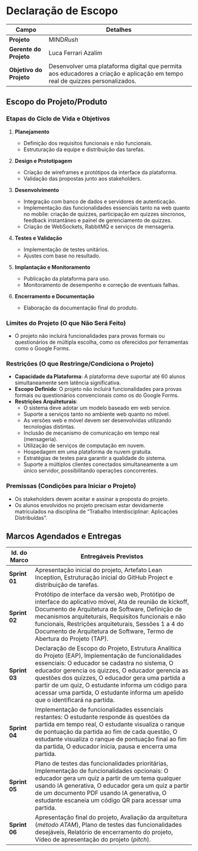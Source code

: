 # Declaração de Escopo

| **Campo**                        | **Detalhes**                                                                                                                                     |
|-----------------------------------|--------------------------------------------------------------------------------------------------------------------------------------------------|
| **Projeto**                       | MIND*Rush*                                                                                                                                      |
| **Gerente do Projeto**            | Luca Ferrari Azalim                                                                                                                            |
| **Objetivo do Projeto**           | Desenvolver uma plataforma digital que permita aos educadores a criação e aplicação em tempo real de quizzes personalizados.                    |

## Escopo do Projeto/Produto

### Etapas do Ciclo de Vida e Objetivos

1. **Planejamento**  
   - Definição dos requisitos funcionais e não funcionais.
   - Estruturação da equipe e distribuição das tarefas.

2. **Design e Prototipagem**  
   - Criação de wireframes e protótipos da interface da plataforma.
   - Validação das propostas junto aos stakeholders.

3. **Desenvolvimento**  
   - Integração com banco de dados e servidores de autenticação.
   - Implementação das funcionalidades essenciais tanto na web quanto no mobile: criação de quizzes, participação em quizzes síncronos, feedback instantâneo e painel de gerenciamento de quizzes.
   - Criação de WebSockets, RabbitMQ e serviços de mensageria.

4. **Testes e Validação**  
   - Implementação de testes unitários.
   - Ajustes com base no resultado.

5. **Implantação e Monitoramento**  
   - Publicação da plataforma para uso.
   - Monitoramento de desempenho e correção de eventuais falhas.

6. **Encerramento e Documentação**  
   - Elaboração da documentação final do produto.

### Limites do Projeto (O que Não Será Feito)

- O projeto não incluirá funcionalidades para provas formais ou questionários de múltipla escolha, como os oferecidos por ferramentas como o Google Forms.

### Restrições (O que Restringe/Condiciona o Projeto)

- **Capacidade da Plataforma**: A plataforma deve suportar até 60 alunos simultaneamente sem latência significativa.
- **Escopo Definido**: O projeto não incluirá funcionalidades para provas formais ou questionários convencionais como os do Google Forms.
- **Restrições Arquiteturais**:  
   - O sistema deve adotar um modelo baseado em web service.
   - Suporte a serviços tanto no ambiente web quanto no móvel.
   - As versões web e móvel devem ser desenvolvidas utilizando tecnologias distintas.
   - Inclusão de mecanismo de comunicação em tempo real (mensageria).
   - Utilização de serviços de computação em nuvem.
   - Hospedagem em uma plataforma de nuvem gratuita.
   - Estratégias de testes para garantir a qualidade do sistema.
   - Suporte a múltiplos clientes conectados simultaneamente a um único servidor, possibilitando operações concorrentes.

### Premissas (Condições para Iniciar o Projeto)

- Os stakeholders devem aceitar e assinar a proposta do projeto.
- Os alunos envolvidos no projeto precisam estar devidamente matriculados na disciplina de “Trabalho Interdisciplinar: Aplicações Distribuídas”.

## Marcos Agendados e Entregas

| **Id. do Marco** | **Entregáveis Previstos**                                                                                                                                              |
|------------------|------------------------------------------------------------------------------------------------------------------------------------------------------------------------|
| **Sprint 01**    | Apresentação inicial do projeto, Artefato Lean Inception, Estruturação inicial do GitHub Project e distribuição de tarefas.                                              |
| **Sprint 02**    | Protótipo de interface da versão web, Protótipo de interface do aplicativo móvel, Ata de reunião de kickoff, Documento de Arquitetura de Software, Definição de mecanismos arquiteturais, Requisitos funcionais e não funcionais, Restrições arquiteturais, Sessões 1 a 4 do Documento de Arquitetura de Software, Termo de Abertura do Projeto (TAP). |
| **Sprint 03**    | Declaração de Escopo do Projeto, Estrutura Analítica do Projeto (EAP), Implementação de funcionalidades essenciais: O educador se cadastra no sistema, O educador gerencia os quizzes, O educador gerencia as questões dos quizzes, O educador gera uma partida a partir de um quiz, O estudante informa um código para acessar uma partida, O estudante informa um apelido que o identificará na partida. |
| **Sprint 04**    | Implementação de funcionalidades essenciais restantes: O estudante responde às questões da partida em tempo real, O estudante visualiza o ranque de pontuação da partida ao fim de cada questão, O estudante visualiza o ranque de pontuação final ao fim da partida, O educador inicia, pausa e encerra uma partida. |
| **Sprint 05**    | Plano de testes das funcionalidades prioritárias, Implementação de funcionalidades opcionais: O educador gera um quiz a partir de um tema qualquer usando IA generativa, O educador gera um quiz a partir de um documento PDF usando IA generativa, O estudante escaneia um código QR para acessar uma partida. |
| **Sprint 06**    | Apresentação final do projeto, Avaliação da arquitetura (*método ATAM*), Plano de testes das funcionalidades desejáveis, Relatório de encerramento do projeto, Vídeo de apresentação do projeto (*pitch*). |
